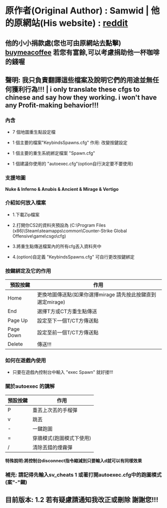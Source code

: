 # 原作者(Original Author) : Samwid | 他的原網站(His website) : **[reddit][Plad]**
## 他的小小捐款處(您也可由原網站去點擊) **[buymeacoffee][Plbd]** 若您有富餘,可以考慮捐助他一杯咖啡的錢喔

## 聲明: 我只負責翻譯這些檔案及說明它們的用途並無任何獲利行為!!! | i only translate these cfgs to chinese and say how they working. i won't have any Profit-making behavior!!!

### 內含

- 7 個地圖重生點設定檔

- 1 個主要的檔案"KeybindsSpawns.cfg" 作用: 改變按鍵設定

- 1 個主要的重生系統綁定檔案 "Spawn.cfg"

- 1 個建議你使用的 "autoexec.cfg"(option自行決定要不要使用)


### 支援地圖

**Nuke & Inferno & Anubis & Ancient & Mirage & Vertigo**


### 介紹如何放入檔案

- 1.下載Zip檔案

- 2.打開你CS2的資料夾預設為
     (C:\Program Files (x86)\Steam\steamapps\common\Counter-Strike Global Offensive\game\csgo\cfg)

- 3.將重生點傳送檔案內的所有cfg丟入資料夾中

- 4.(option)自定義 "KeybindsSpawns.cfg" 可自行更改按鍵綁定 


### 按鍵綁定及它的作用

| 預設按鍵 | 作用 |
| ------ | ------ |
| Home | 更換地圖傳送點(如果你選擇mirage 請先按此按鍵直到選定mirage) |
| End | 選擇T方或CT方重生點傳送 |
| Page Up | 設定至下一個T/CT方傳送點 |
| Page Down | 設定至前一個T/CT方傳送點 |
| Delete | 傳送!!! |

### 如何在遊戲內使用

- 只要在遊戲內控制台中輸入 "exec Spawn" 就好搂!!!

### 關於autoexec 的講解

| 預設按鍵 | 作用 |
| ------ | ------ |
| P | 重丟上次丟的手榴彈 |
| v | 跳丟 |
| - | 一鍵跑圖 |
| = | 穿牆模式(跑圖模式下使用) |
| / | 清除丟錯的煙霧彈 |

**特殊說明:將控制台disconnect指令縮減到只要輸入d就可以有同樣效果**




### **補充: 請記得先輸入sv_cheats 1 或著打開autoexec.cfg中的跑圖模式(案"-"鍵)**

## **目前版本: 1.2**  若有疑慮請通知我改正或刪除 謝謝您!!!


[Plad]: <https://www.reddit.com/r/GlobalOffensive/comments/17bvxvy/cs2_map_spawns_all_premier_maps_for_practice/>
[Plbd]: <https://www.buymeacoffee.com/samwid>
[Plcd]: <https://forum.gamer.com.tw/C.php?bsn=1473&snA=33012&tnum=5>